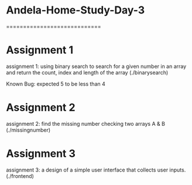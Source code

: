 # Andela-Home-Study-Day-3
============================

Assignment 1
=====================
assignment 1: using binary search to search for a given number in an array and return the count, index and length of the array (./binarysearch)

Known Bug: expected 5 to be less than 4


Assignment 2
=====================
assignment 2: find the missing number checking two arrays A & B  (./missingnumber)


Assignment 3
=====================
assignment 3: a design of a simple user interface that collects user inputs. (./frontend)